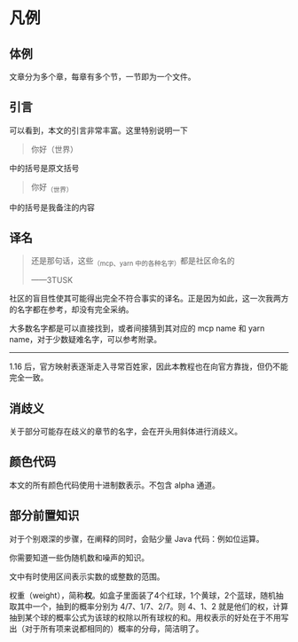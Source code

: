 # 凡例

## 体例

文章分为多个章，每章有多个节，一节即为一个文件。

## 引言

可以看到，本文的引言非常丰富。这里特别说明一下

> 你好（世界）

中的括号是原文括号

> 你好<sub>（世界）</sub>

中的括号是我备注的内容

## 译名

> 还是那句话，这些<sub>（mcp、yarn 中的各种名字）</sub>都是社区命名的
>
> ——3TUSK

社区的盲目性使其可能得出完全不符合事实的译名。正是因为如此，这一次我两方的名字都在参考，却没有完全采纳。

大多数名字都是可以直接找到，或者间接猜到其对应的 mcp name 和 yarn name，对于少数疑难名字，可以参考附录。

---

1.16 后，官方映射表逐渐走入寻常百姓家，因此本教程也在向官方靠拢，但仍不能完全一致。

## 消歧义

关于部分可能存在歧义的章节的名字，会在开头用斜体进行消歧义。

## 颜色代码

本文的所有颜色代码使用十进制数表示。不包含 alpha 通道。

## 部分前置知识

对于个别艰深的步骤，在阐释的同时，会贴少量 Java 代码：例如位运算。

你需要知道一些伪随机数和噪声的知识。

文中有时使用区间表示实数的或整数的范围。

权重（weight），简称**权**。如盒子里面装了4个红球，1个黄球，2个蓝球，随机抽取其中一个，抽到的概率分别为 4/7、1/7、2/7。则 4、1、2 就是他们的权，计算抽到某个球的概率公式为该球的权除以所有球权的和。用权表示的好处在于不用写出（对于所有项来说都相同的）概率的分母，简洁明了。
